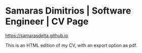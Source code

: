 # Samaras Dimitrios | Software Engineer | CV Page

https://samarasdelta.github.io

This is an HTML edition of my CV, with an export option as pdf.
